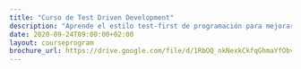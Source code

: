 ```yaml
---
title: "Curso de Test Driven Development"
description: "Aprende el estilo test-first de programación para mejorar el diseño de tu software a través de los tests automáticos."
date: 2020-09-24T09:00:00+02:00
layout: courseprogram
brochure_url: https://drive.google.com/file/d/1RbOQ_nkNexkCkfqGhmaYfObvvRX21fHe/view?usp=sharing
---
```

